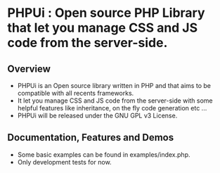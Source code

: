 PHPUi : Open source PHP Library that let you manage CSS and JS code from the server-side. 
=======================================================

Overview
--------
- PHPUi is an Open source library written in PHP and that aims to be compatible with all recents frameworks. 
- It let you manage CSS and JS code from the server-side with some helpful features like inheritance, on the fly code generation etc ...
- PHPUi will be released under the GNU GPL v3 License.

Documentation, Features and Demos
---------------------------------
- Some basic examples can be found in examples/index.php.
- Only development tests for now.

